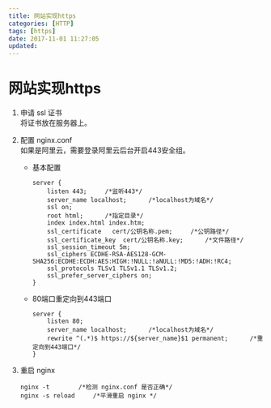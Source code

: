 ```yaml
---
title: 网站实现https
categories: [HTTP]
tags: [https]
date: 2017-11-01 11:27:05
updated:
---
```


# 网站实现https
1. 申请 ssl 证书  
将证书放在服务器上。

2. 配置 nginx.conf   
如果是阿里云，需要登录阿里云后台开启443安全组。
    * 基本配置
        ```
        server {
            listen 443;     /*监听443*/
            server_name localhost;      /*localhost为域名*/
            ssl on;
            root html;      /*指定目录*/
            index index.html index.htm;
            ssl_certificate   cert/公钥名称.pem;     /*公钥路径*/
            ssl_certificate_key  cert/公钥名称.key;      /*文件路径*/
            ssl_session_timeout 5m;
            ssl_ciphers ECDHE-RSA-AES128-GCM-SHA256:ECDHE:ECDH:AES:HIGH:!NULL:!aNULL:!MD5:!ADH:!RC4;
            ssl_protocols TLSv1 TLSv1.1 TLSv1.2;
            ssl_prefer_server_ciphers on;
        }
        ```
    
    * 80端口重定向到443端口
        ```
        server {
            listen 80;
            server_name localhost;      /*localhost为域名*/
            rewrite ^(.*)$ https://${server_name}$1 permanent;      /*重定向到443端口*/ 
        }
        ```
3. 重启 nginx 
    ```
    nginx -t        /*检测 nginx.conf 是否正确*/
    nginx -s reload     /*平滑重启 nginx */
    ```




